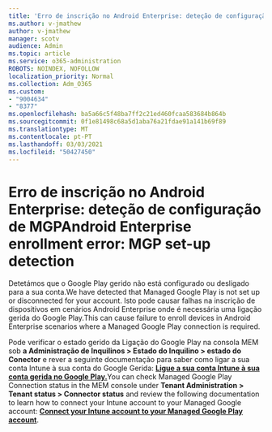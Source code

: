 ```yaml
---
title: 'Erro de inscrição no Android Enterprise: deteção de configuração de MGP'
ms.author: v-jmathew
author: v-jmathew
manager: scotv
audience: Admin
ms.topic: article
ms.service: o365-administration
ROBOTS: NOINDEX, NOFOLLOW
localization_priority: Normal
ms.collection: Adm_O365
ms.custom:
- "9004634"
- "8377"
ms.openlocfilehash: ba5a66c5f48ba7ff2c21ed460fcaa583684b864b
ms.sourcegitcommit: 0f1e81498c68a5d1aba76a21fdae91a141b69f89
ms.translationtype: MT
ms.contentlocale: pt-PT
ms.lasthandoff: 03/03/2021
ms.locfileid: "50427450"
---
```

# <a name="android-enterprise-enrollment-error-mgp-set-up-detection"></a><span data-ttu-id="e1048-102">Erro de inscrição no Android Enterprise: deteção de configuração de MGP</span><span class="sxs-lookup"><span data-stu-id="e1048-102">Android Enterprise enrollment error: MGP set-up detection</span></span>

<span data-ttu-id="e1048-103">Detetámos que o Google Play gerido não está configurado ou desligado para a sua conta.</span><span class="sxs-lookup"><span data-stu-id="e1048-103">We have detected that Managed Google Play is not set up or disconnected for your account.</span></span> <span data-ttu-id="e1048-104">Isto pode causar falhas na inscrição de dispositivos em cenários Android Enterprise onde é necessária uma ligação gerida do Google Play.</span><span class="sxs-lookup"><span data-stu-id="e1048-104">This can cause failure to enroll devices in Android Enterprise scenarios where a Managed Google Play connection is required.</span></span>

<span data-ttu-id="e1048-105">Pode verificar o estado gerido da Ligação do Google Play na consola MEM sob **a Administração de Inquilinos > Estado do Inquilino > estado do Conector** e rever a seguinte documentação para saber como ligar a sua conta Intune à sua conta do Google Gerida: **[Ligue a sua conta Intune à sua conta gerida no Google Play.](https://docs.microsoft.com/mem/intune/enrollment/connect-intune-android-enterprise)**</span><span class="sxs-lookup"><span data-stu-id="e1048-105">You can check Managed Google Play Connection status in the MEM console under **Tenant Administration > Tenant status > Connector status** and review the following documentation to learn how to connect your Intune account to your Managed Google account: **[Connect your Intune account to your Managed Google Play account](https://docs.microsoft.com/mem/intune/enrollment/connect-intune-android-enterprise)**.</span></span>
